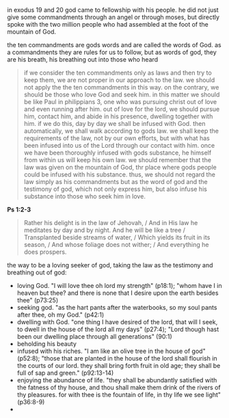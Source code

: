 in exodus 19 and 20 god came to fellowship with his people. he did not just give
some commandments through an angel or through moses, but directly spoke with the two million people who had assembled at the foot of the mountain of God.

the ten commandments are gods words and are called the words of God. as a commandments
they are rules for us to follow, but as words of god, they are his breath, his breathing
out into those who heard

> if we consider the ten commandments only as laws and then try to keep them, we are not proper in our approach to the law. we should not apply the the ten commandments in this way. on the contrary, we should be those who love God and seek him. in this matter we should be like Paul in philippians 3, one who was pursuing christ out of love and even running after him. out of love for the lord, we should pursue him, contact him, and abide in his presence, dwelling together with him. if we do this, day by day we shall be infused with God. then automatically, we shall walk according to gods law. we shall keep the requirements of the law, not by our own efforts, but with what has been infused into us of the Lord through our contact with him. once we have been thoroughly infused with gods substance, he himself from within us will keep his own law. we should remember that the law was given on the mountain of God, thr place where gods people could be infused with his substance. thus, we should not regard the law simply as his commandments but as the word of god and the testimony of god, which not only express him, but also infuse his substance into those who seek him in love.

**Ps 1:2-3**
> Rather his delight is in the law of Jehovah, / And in His law he meditates by day and by night. And he will be like a tree / Transplanted beside streams of water, / Which yields its fruit in its season, / And whose foliage does not wither; / And everything he does prospers.

the way to be a loving seeker of god, taking the law as the testimony and breathing out of god:
- loving God. "I will love thee oh lord my strength" (p18:1); "whom have I in heaven but thee? and there is none that I desire upon the earth besides thee" (p73:25)
- seeking god. "as the hart pants after the waterbooks, so my soul pants after thee, oh my God." (p42:1)
- dwelling with God. "one thing I have desired of the lord, that will I seek, to dwell in the house of the lord all my days" (p27:4); "Lord though hast been our dwelling place through all generations" (90:1)
- beholding his beauty
- infused with his riches. "I am like an olive tree in the house of god" (p52:8); "those that are planted in the house of the lord shall flourish in the courts of our lord. they shall bring forth fruit in old age; they shall be full of sap and green." (p92:13-14)
- enjoying the abundance of life. "they shall be abundantly satisfied with the fatness of thy house, and thou shall make them drink of the rivers of thy pleasures. for with thee is the fountain of life, in thy life we see light" (p36:8-9)
- 
